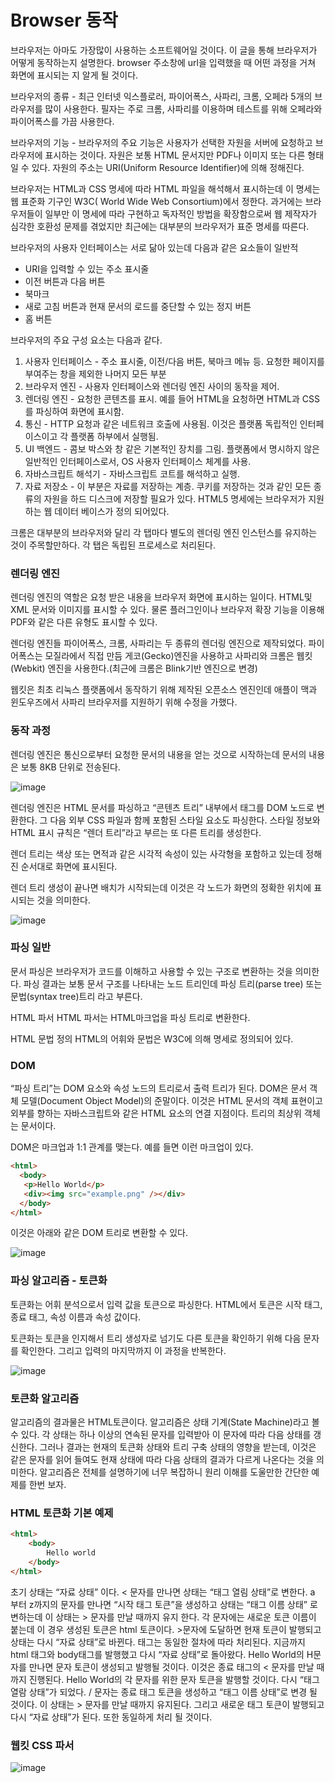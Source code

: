 # Browser 동작

브라우저는 아마도 가장많이 사용하는 소프트웨어일 것이다. 이 글을 통해 브라우저가 어떻게 동작하는지 설명한다. browser 주소창에 url을 입력했을 때 어떤 과정을 거쳐 화면에 표시되는 지 알게 될 것이다.

브라우저의 종류 - 최근 인터넷 익스플로러, 파이어폭스, 사파리, 크롬, 오페라 5개의 브라우저를 많이 사용한다. 필자는 주로 크롬, 사파리를 이용하며 테스트를 위해 오페라와 파이어폭스를 가끔 사용한다. 

브라우저의 기능 - 브라우저의 주요 기능은 사용자가 선택한 자원을 서버에 요청하고 브라우저에 표시하는 것이다. 자원은 보통 HTML 문서지만 PDF나 이미지 또는 다른 형태일 수 있다. 자원의 주소는 URI(Uniform Resource Identifier)에 의해 정해진다.

브라우저는 HTML과 CSS 명세에 따라 HTML 파일을 해석해서 표시하는데 이 명세는 웹 표준화 기구인 W3C( World Wide Web Consortium)에서 정한다. 과거에는 브라우저들이 일부만 이 명세에 따라 구현하고 독자적인 방법을 확장함으로써 웹 제작자가 심각한 호환성 문제를 겪었지만 최근에는 대부분의 브라우저가 표준 명세를 따른다.

브라우저의 사용자 인터페이스는 서로 닮아 있는데 다음과 같은 요소들이 일반적
* URI을 입력할 수 있는 주소 표시줄
* 이전 버튼과 다음 버튼
* 북마크
* 새로 고침 버튼과 현재 문서의 로드를 중단할 수 있는 정지 버튼
* 홈 버튼

브라우저의 주요 구성 요소는 다음과 같다.
1. 사용자 인터페이스 - 주소 표시줄, 이전/다음 버튼, 북마크 메뉴 등. 요청한 페이지를 부여주는 창을 제외한 나머지 모든 부분
2. 브라우저 엔진 - 사용자 인터페이스와 렌더링 엔진 사이의 동작을 제어.
3. 렌더링 엔진 - 요청한 콘텐츠를 표시. 예를 들어 HTML을 요청하면 HTML과 CSS를 파싱하여 화면에 표시함. 
4. 통신 - HTTP 요청과 같은 네트워크 호출에 사용됨. 이것은 플랫폼 독립적인 인터페이스이고 각 플랫폼 하부에서 실행됨.
5. UI 백엔드 - 콤보 박스와 창 같은 기본적인 장치를 그림. 플랫폼에서 명시하지 않은 일반적인 인터페이스로서, OS 사용자 인터페이스 체계를 사용.
6. 자바스크립트 해석기 - 자바스크립트 코트를 해석하고 실행.
7. 자료 저장소 - 이 부분은 자료를 저장하는 계층. 쿠키를 저장하는 것과 같인 모든 종류의 자원을 하드 디스크에 저장할 필요가 있다. HTML5 명세에는 브라우저가 지원하는 웹 데이터 베이스가 정의 되어있다.

크롬은 대부분의 브라우저와 달리 각 탭마다 별도의 렌더링 엔진 인스턴스를 유지하는 것이 주목할만하다. 각 탭은 독립된 프로세스로 처리된다.

### 렌더링 엔진
렌더링 엔진의 역할은 요청 받은 내용을 브라우저 화면에 표시하는 일이다.
HTML및  XML 문서와 이미지를 표시할 수 있다. 물론 플러그인이나 브라우저 확장 기능을 이용해 PDF와 같은 다른 유형도 표시할 수 있다.

렌더링 엔진들
파이어폭스, 크롬, 사파리는 두 종류의 렌더링 엔진으로 제작되었다. 파이어폭스는 모질라에서 직접 만듬 게코(Gecko)엔진을 사용하고 사파리와 크롬은 웹킷(Webkit) 엔진을 사용한다.(최근에 크롬은 Blink기반 엔진으로 변경)

웹킷은 최초 리눅스 플랫폼에서 동작하기 위해 제작된 오픈소스 엔진인데 애플이 맥과 윈도우즈에서 사파리 브라우저를 지원하기 위해 수정을 가했다.

### 동작 과정
렌더링 엔진은 통신으로부터 요청한 문서의 내용을 얻는 것으로 시작하는데 문서의 내용은 보통 8KB 단위로 전송된다.

![image](https://user-images.githubusercontent.com/30422982/40397515-234d20fe-5e6e-11e8-9d67-16579dac75c0.png)

렌더링 엔진은 HTML 문서를 파싱하고 “콘텐츠 트리” 내부에서 태그를 DOM 노드로 변환한다. 그 다음 외부 CSS 파일과 함께 포함된 스타일 요소도 파싱한다. 스타일 정보와 HTML 표시 규칙은 “렌더 트리”라고 부르는 또 다른 트리를 생성한다.

렌더 트리는 색상 또는 면적과 같은 시각적 속성이 있는 사각형을 포함하고 있는데 정해진 순서대로 화면에 표시된다.

렌더 트리 생성이 끝나면 배치가 시작되는데 이것은 각 노드가 화면의 정확한 위치에 표시되는 것을 의미한다. 

![image](https://user-images.githubusercontent.com/30422982/40397485-052e0386-5e6e-11e8-960c-414f9ad65574.png)

### 파싱 일반
문서 파싱은 브라우저가 코드를 이해하고 사용할 수 있는 구조로 변환하는 것을 의미한다. 파싱 결과는 보통 문서 구조를 나타내는 노드 트리인데 파싱 트리(parse tree) 또는 문법(syntax tree)트리 라고 부른다.

HTML 파서
HTML 파서는 HTML마크업을 파싱 트리로 변환한다.

HTML 문법 정의
HTML의 어휘와 문법은 W3C에 의해 명세로 정의되어 있다. 

### DOM 
“파싱 트리”는 DOM 요소와 속성 노드의 트리로서 출력 트리가 된다. DOM은 문서 객체 모델(Document Object Model)의 준말이다. 이것은 HTML 문서의 객체 표현이고 외부를 향하는 자바스크립트와 같은 HTML 요소의 연결 지점이다. 트리의 최상위 객체는 문서이다.

DOM은 마크업과 1:1 관계를 맺는다. 예를 들면 이런 마크업이 있다.
```html
<html>
  <body>
   <p>Hello World</p>
   <div><img src="example.png" /></div>
  </body>
</html>
```

이것은 아래와 같은 DOM 트리로 변환할 수 있다.

![image](https://user-images.githubusercontent.com/30422982/40397497-10fa8e46-5e6e-11e8-85ad-0fbbba0a962d.png)

### 파싱 알고리즘 - 토큰화
토큰화는 어휘 분석으로서 입력 값을 토큰으로 파싱한다.
HTML에서 토큰은 시작 태그, 종료 태그, 속성 이름과 속성 값이다.

토큰화는 토큰을 인지해서 트리 생성자로 넘기도 다른 토큰을 확인하기 위해 다음 문자를 확인한다. 그리고 입력의 마지막까지 이 과정을 반복한다.

![image](https://user-images.githubusercontent.com/30422982/40397525-29eda5c8-5e6e-11e8-9437-6334960f1524.png)

### 토큰화 알고리즘 

알고리즘의 결과물은 HTML토큰이다. 알고리즘은 상태 기계(State Machine)라고 볼 수 있다. 각 상태는 하나 이상의 연속된 문자를 입력받아 이 문자에 따라 다음 상태를 갱신한다. 그러나 결과는 현재의 토큰화 상태와 트리 구축 상태의 영향을 받는데, 이것은 같은 문자를 읽어 들여도 현재 상태에 따라 다음 상태의 결과가 다르게 나온다는 것을 의미한다.
알고리즘은 전체를 설명하기에 너무 복잡하니 원리 이해를 도울만한 간단한 예제를 한번 보자.
### HTML 토큰화 기본 예제
```html
<html>
    <body>
        Hello world
    </body>
</html>
```
초기 상태는 “자료 상태” 이다. < 문자를 만나면 상태는 “태그 열림 상태”로 변한다. a 부터 z까지의 문자를 만나면 “시작 태그 토큰”을 생성하고 상태는 “태그 이름 상태” 로 변하는데 이 상태는 > 문자를 만날 때까지 유지 한다. 각 문자에는 새로운 토큰 이름이 붙는데 이 경우 생성된 토큰은 html 토큰이다. >문자에 도달하면 현재 토큰이 발행되고 상태는 다시 “자료 상태”로 바뀐다. 태그는 동일한 절차에 따라 처리된다. 지금까지 html 태그와 body태그를 발행했고 다시 “자료 상태”로 돌아왔다. Hello World의 H문자를 만나면 문자 토큰이 생성되고 발행될 것이다. 이것은 종료 태그의 < 문자를 만날 때까지 진행된다. Hello World의 각 문자를 위한 문자 토큰을 발행할 것이다.
다시 “태그 열람 상태”가 되었다. / 문자는 종료 태그 토큰을 생성하고 “태그 이름 상태”로 변경 될 것이다. 이 상태는 > 문자를 만날 때까지 유지된다. 그리고 새로운 태그 토큰이 발행되고 다시 “자료 상태”가 된다. 또한 동일하게 처리 될 것이다.



### 웹킷 CSS 파서
![image](https://user-images.githubusercontent.com/30422982/40397678-c78555d8-5e6e-11e8-84fb-f9c127410d35.png)


